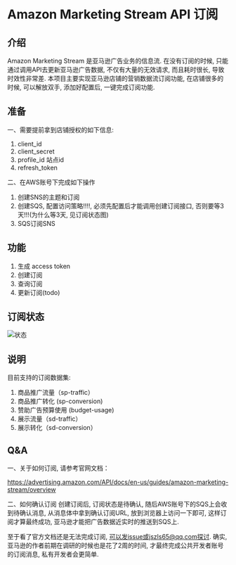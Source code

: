 # Amazon Marketing Stream API 订阅

## 介绍
Amazon Marketing Stream 是亚马逊广告业务的信息流.
在没有订阅的时候, 只能通过调用API去更新亚马逊广告数据, 不仅有大量的无效请求, 而且耗时很长, 导致时效性非常差.
本项目主要实现亚马逊店铺的营销数据流订阅功能, 在店铺很多的时候, 可以解放双手, 添加好配置后, 一键完成订阅功能.

## 准备
一、需要提前拿到店铺授权的如下信息: 
1. client_id 
2. client_secret
3. profile_id 站点id
4. refresh_token

二、在AWS账号下完成如下操作
1. 创建SNS的主题和订阅
2. 创建SQS, 配置访问策略!!!!, 必须先配置后才能调用创建订阅接口, 否则要等3天!!!(为什么等3天, 见订阅状态图)
3. SQS订阅SNS

## 功能
1. 生成 access token
2. 创建订阅
3. 查询订阅
4. 更新订阅(todo)

## 订阅状态
![状态](https://d3a0d0y2hgofx6.cloudfront.net/en-us/_images/amazon-marketing-stream/state-diagram.png)

## 说明
目前支持的订阅数据集:
1. 商品推广流量（sp-traffic）
2. 商品推广转化 (sp-conversion)
3. 赞助广告预算使用 (budget-usage)
4. 展示流量（sd-traffic）
5. 展示转化（sd-conversion）

## Q&A
一、关于如何订阅, 请参考官网文档：

https://advertising.amazon.com/API/docs/en-us/guides/amazon-marketing-stream/overview

二、如何确认订阅
创建订阅后, 订阅状态是待确认, 随后AWS账号下的SQS上会收到待确认消息, 从消息体中拿到确认订阅URL, 放到浏览器上访问一下即可, 这样订阅才算最终成功, 亚马逊才能把广告数据近实时的推送到SQS上.

至于看了官方文档还是无法完成订阅, 可以发issue或jszls65@qq.com探讨.
确实, 亚马逊的作者前期在调研的时候也是花了2周的时间, 才最终完成公共开发者账号的订阅消息, 私有开发者会更简单.